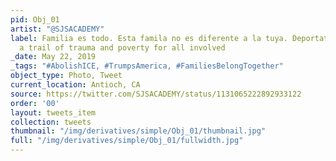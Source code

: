 ```yaml
---
pid: Obj_01
artist: "@SJSACADEMY"
label: Familia es todo. Esta famila no es diferente a la tuya. Deportation leaves
  a trail of trauma and poverty for all involved
_date: May 22, 2019
_tags: "#AbolishICE, #TrumpsAmerica, #FamiliesBelongTogether"
object_type: Photo, Tweet
current_location: Antioch, CA
source: https://twitter.com/SJSACADEMY/status/1131065222892933122
order: '00'
layout: tweets_item
collection: tweets
thumbnail: "/img/derivatives/simple/Obj_01/thumbnail.jpg"
full: "/img/derivatives/simple/Obj_01/fullwidth.jpg"
---
```

